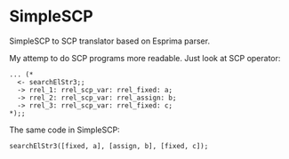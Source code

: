 # SimpleSCP
SimpleSCP to SCP translator based on Esprima parser.

My attemp to do SCP programs more readable. Just look at SCP operator:
```
... (*
  <- searchElStr3;;
  -> rrel_1: rrel_scp_var: rrel_fixed: a;
  -> rrel_2: rrel_scp_var: rrel_assign: b;
  -> rrel_3: rrel_scp_var: rrel_fixed: c;
*);;
```

The same code in SimpleSCP:
```
searchElStr3([fixed, a], [assign, b], [fixed, c]);
```


